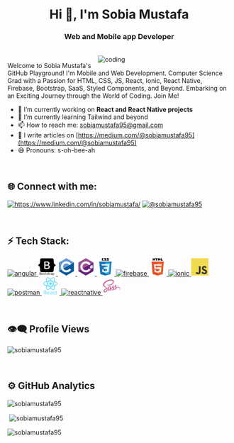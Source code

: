
<h1 align="center">Hi 👋, I'm Sobia Mustafa</h1>
<h3 align="center">Web and Mobile app Developer</h3>
<br/>
<img align="right" alt="coding" width="300" src="https://media.tenor.com/S59bPkT0pqcAAAAC/programming.gif" />

<p align="left">
Welcome to Sobia Mustafa's GitHub Playground!
I'm Mobile and Web Development.
Computer Science Grad with a Passion for HTML, CSS, JS, React, Ionic, React Native, Firebase, Bootstrap, SaaS, Styled Components, and Beyond.
Embarking on an Exciting Journey through the World of Coding. Join Me!
</p>

- 🔭 I’m currently working on **React and React Native projects**
- 🌱 I’m currently learning Tailwind and beyond 
- 📫 How to reach me: sobiamustafa95@gmail.com 
- 📝 I write articles on [https://medium.com/@sobiamustafa95](https://medium.com/@sobiamustafa95)
- 😄 Pronouns: s-oh-bee-ah 
<br/>
<h2 align="left"> 🌐 Connect with me:</h2>
<p align="left">
<a href="https://linkedin.com/in/https://www.linkedin.com/in/sobiamustafa/" target="blank"><img align="center" src="https://raw.githubusercontent.com/rahuldkjain/github-profile-readme-generator/master/src/images/icons/Social/linked-in-alt.svg" alt="https://www.linkedin.com/in/sobiamustafa/" height="30" width="40" /></a>
<a href="https://medium.com/@sobiamustafa95" target="blank"><img align="center" src="https://raw.githubusercontent.com/rahuldkjain/github-profile-readme-generator/master/src/images/icons/Social/medium.svg" alt="@sobiamustafa95" height="30" width="40" /></a>
</p> <br/>

<h2 align="left"> ⚡ Tech Stack:</h2>
<p align="left"> <a href="https://angular.io" target="_blank" rel="noreferrer"> <img src="https://angular.io/assets/images/logos/angular/angular.svg" alt="angular" width="40" height="40"/> </a> <a href="https://getbootstrap.com" target="_blank" rel="noreferrer"> <img src="https://raw.githubusercontent.com/devicons/devicon/master/icons/bootstrap/bootstrap-plain-wordmark.svg" alt="bootstrap" width="40" height="40"/> </a> <a href="https://www.cprogramming.com/" target="_blank" rel="noreferrer"> <img src="https://raw.githubusercontent.com/devicons/devicon/master/icons/c/c-original.svg" alt="c" width="40" height="40"/> </a> <a href="https://www.w3schools.com/cs/" target="_blank" rel="noreferrer"> <img src="https://raw.githubusercontent.com/devicons/devicon/master/icons/csharp/csharp-original.svg" alt="csharp" width="40" height="40"/> </a> <a href="https://www.w3schools.com/css/" target="_blank" rel="noreferrer"> <img src="https://raw.githubusercontent.com/devicons/devicon/master/icons/css3/css3-original-wordmark.svg" alt="css3" width="40" height="40"/> </a> <a href="https://firebase.google.com/" target="_blank" rel="noreferrer"> <img src="https://www.vectorlogo.zone/logos/firebase/firebase-icon.svg" alt="firebase" width="40" height="40"/> </a> <a href="https://www.w3.org/html/" target="_blank" rel="noreferrer"> <img src="https://raw.githubusercontent.com/devicons/devicon/master/icons/html5/html5-original-wordmark.svg" alt="html5" width="40" height="40"/> </a> <a href="https://ionicframework.com" target="_blank" rel="noreferrer"> <img src="https://upload.wikimedia.org/wikipedia/commons/d/d1/Ionic_Logo.svg" alt="ionic" width="40" height="40"/> </a> <a href="https://developer.mozilla.org/en-US/docs/Web/JavaScript" target="_blank" rel="noreferrer"> <img src="https://raw.githubusercontent.com/devicons/devicon/master/icons/javascript/javascript-original.svg" alt="javascript" width="40" height="40"/> </a> <a href="https://postman.com" target="_blank" rel="noreferrer"> <img src="https://www.vectorlogo.zone/logos/getpostman/getpostman-icon.svg" alt="postman" width="40" height="40"/> </a> <a href="https://reactjs.org/" target="_blank" rel="noreferrer"> <img src="https://raw.githubusercontent.com/devicons/devicon/master/icons/react/react-original-wordmark.svg" alt="react" width="40" height="40"/> </a> <a href="https://reactnative.dev/" target="_blank" rel="noreferrer"> <img src="https://reactnative.dev/img/header_logo.svg" alt="reactnative" width="40" height="40"/> </a> <a href="https://sass-lang.com" target="_blank" rel="noreferrer"> <img src="https://raw.githubusercontent.com/devicons/devicon/master/icons/sass/sass-original.svg" alt="sass" width="40" height="40"/> </a> </p><br/>
<h2> 👁️‍🗨️ Profile Views </h2>
<p align="left"> <img src="https://komarev.com/ghpvc/?username=sobiamustafa95&label=Profile%20views&color=0e75b6&style=flat" alt="sobiamustafa95" /> </p><br/>

<h2> ⚙️ GitHub Analytics</h2>
<p><img align="center" src="https://github-readme-stats.vercel.app/api/top-langs?username=sobiamustafa95&show_icons=true&locale=en&layout=compact" alt="sobiamustafa95" /></p>

<p>&nbsp;<img align="center" src="https://github-readme-stats.vercel.app/api?username=sobiamustafa95&show_icons=true&locale=en" alt="sobiamustafa95" /></p>

<p><img align="center" src="https://github-readme-streak-stats.herokuapp.com/?user=sobiamustafa95&" alt="sobiamustafa95" /></p>
